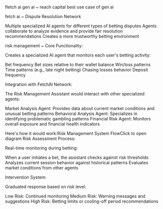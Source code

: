 fletch  ai 
gen ai ~ reach capital 
best use case of gen ai 

fetch ai ~ 
Dispute Resolution Network

Multiple specialized AI agents for different types of betting disputes
Agents collaborate to analyze evidence and provide fair resolution recommendations
Creates a more trustworthy betting environment


risk management ~ 
Core Functionality:


Creates a specialized AI agent that monitors each user's betting activity:

Bet frequency
Bet sizes relative to their wallet balance
Win/loss patterns
Time patterns (e.g., late night betting)
Chasing losses behavior
Deposit frequency




Integration with FetchAI Network:


The Risk Management Assistant would interact with other specialized agents:

Market Analysis Agent: Provides data about current market conditions and unusual betting patterns
Behavioral Analysis Agent: Specializes in identifying problematic gambling patterns
Financial Risk Agent: Monitors overall exposure and financial health indicators



Here's how it would work:Risk Management System FlowClick to open diagram
Risk Assessment Process:


Real-time monitoring during betting:

When a user initiates a bet, the assistant checks against risk thresholds
Analyzes current session behavior against historical patterns
Evaluates market conditions from other agents




Intervention System:


Graduated response based on risk level:

Low Risk: Continued monitoring
Medium Risk: Warning messages and suggestions
High Risk: Betting limits or cooling-off period recommendations